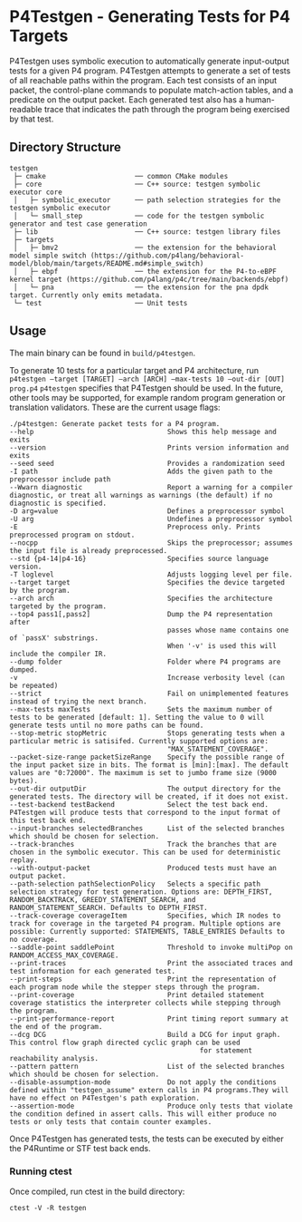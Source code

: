 # P4Testgen - Generating Tests for P4 Targets

P4Testgen uses symbolic execution to automatically generate input-output tests for a given P4 program. P4Testgen attempts to generate a set of tests of all reachable paths within the program. Each test consists of an input packet, the control-plane commands to populate match-action tables, and a predicate on the output packet. Each generated test also has a human-readable trace that indicates the path through the program being exercised by that test.

## Directory Structure

```
testgen
 ├─ cmake                      ── common CMake modules
 ├─ core                       ── C++ source: testgen symbolic executor core
 │   ├─ symbolic_executor      ── path selection strategies for the testgen symbolic executor
 │   └─ small_step             ── code for the testgen symbolic generator and test case generation
 ├─ lib                        ── C++ source: testgen library files
 ├─ targets
 │   ├─ bmv2                   ── the extension for the behavioral model simple switch (https://github.com/p4lang/behavioral-model/blob/main/targets/README.md#simple_switch)
 │   ├─ ebpf                   ── the extension for the P4-to-eBPF kernel target (https://github.com/p4lang/p4c/tree/main/backends/ebpf)
 │   └─ pna                    ── the extension for the pna dpdk target. Currently only emits metadata.
 └─ test                       ── Unit tests
```

## Usage
The main binary can be found in `build/p4testgen`.

To generate 10 tests for a particular target and P4 architecture, run `p4testgen –target [TARGET] –arch [ARCH] –max-tests 10 –out-dir [OUT] prog.p4`
`p4testgen` specifies that P4Testgen should be used. In the future, other tools may be supported, for example random program generation or translation validators.
These are the current usage flags:

```
./p4testgen: Generate packet tests for a P4 program.
--help                                 Shows this help message and exits
--version                              Prints version information and exits
--seed seed                            Provides a randomization seed
-I path                                Adds the given path to the preprocessor include path
--Wwarn diagnostic                     Report a warning for a compiler diagnostic, or treat all warnings as warnings (the default) if no diagnostic is specified.
-D arg=value                           Defines a preprocessor symbol
-U arg                                 Undefines a preprocessor symbol
-E                                     Preprocess only. Prints preprocessed program on stdout.
--nocpp                                Skips the preprocessor; assumes the input file is already preprocessed.
--std {p4-14|p4-16}                    Specifies source language version.
-T loglevel                            Adjusts logging level per file.
--target target                        Specifies the device targeted by the program.
--arch arch                            Specifies the architecture targeted by the program.
--top4 pass1[,pass2]                   Dump the P4 representation after
                                       passes whose name contains one of `passX' substrings.
                                       When '-v' is used this will include the compiler IR.
--dump folder                          Folder where P4 programs are dumped.
-v                                     Increase verbosity level (can be repeated)
--strict                               Fail on unimplemented features instead of trying the next branch.
--max-tests maxTests                   Sets the maximum number of tests to be generated [default: 1]. Setting the value to 0 will generate tests until no more paths can be found.
--stop-metric stopMetric               Stops generating tests when a particular metric is satisifed. Currently supported options are:
                                       "MAX_STATEMENT_COVERAGE".
--packet-size-range packetSizeRange    Specify the possible range of the input packet size in bits. The format is [min]:[max]. The default values are "0:72000". The maximum is set to jumbo frame size (9000 bytes).
--out-dir outputDir                    The output directory for the generated tests. The directory will be created, if it does not exist.
--test-backend testBackend             Select the test back end. P4Testgen will produce tests that correspond to the input format of this test back end.
--input-branches selectedBranches      List of the selected branches which should be chosen for selection.
--track-branches                       Track the branches that are chosen in the symbolic executor. This can be used for deterministic replay.
--with-output-packet                   Produced tests must have an output packet.
--path-selection pathSelectionPolicy   Selects a specific path selection strategy for test generation. Options are: DEPTH_FIRST, RANDOM_BACKTRACK, GREEDY_STATEMENT_SEARCH, and RANDOM_STATEMENT_SEARCH. Defaults to DEPTH_FIRST.
--track-coverage coverageItem          Specifies, which IR nodes to track for coverage in the targeted P4 program. Multiple options are possible: Currently supported: STATEMENTS, TABLE_ENTRIES Defaults to no coverage.
--saddle-point saddlePoint             Threshold to invoke multiPop on RANDOM_ACCESS_MAX_COVERAGE.
--print-traces                         Print the associated traces and test information for each generated test.
--print-steps                          Print the representation of each program node while the stepper steps through the program.
--print-coverage                       Print detailed statement coverage statistics the interpreter collects while stepping through the program.
--print-performance-report             Print timing report summary at the end of the program.
--dcg DCG                              Build a DCG for input graph. This control flow graph directed cyclic graph can be used
                                               for statement reachability analysis.
--pattern pattern                      List of the selected branches which should be chosen for selection.
--disable-assumption-mode              Do not apply the conditions defined within "testgen_assume" extern calls in P4 programs.They will have no effect on P4Testgen's path exploration.
--assertion-mode                       Produce only tests that violate the condition defined in assert calls. This will either produce no tests or only tests that contain counter examples.
```

Once P4Testgen has generated tests, the tests can be executed by either the P4Runtime or STF test back ends.

### Running ctest
Once compiled, run ctest in the build directory:
```
ctest -V -R testgen
```
